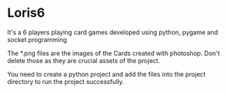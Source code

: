 # Loris6
It's a 6 players playing card games developed using python, pygame and socket programming

The *.png files are the images of the Cards created with photoshop. Don't delete those as they are crucial assets of the project.

You need to create a python project and add the files into the project directory to run the project successfully. 
